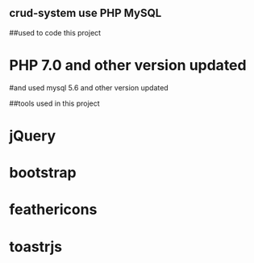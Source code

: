 ## crud-system use PHP MySQL

##used to code this project 
# PHP 7.0 and other version updated 
#and used mysql 5.6  and other version updated 



##tools used in this project
# jQuery 
# bootstrap
# feathericons
# toastrjs

